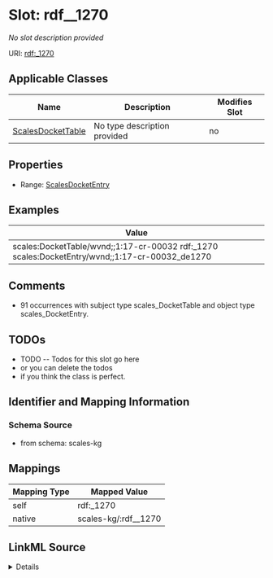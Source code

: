 

# Slot: rdf__1270


_No slot description provided_





URI: [rdf:_1270](http://www.w3.org/1999/02/22-rdf-syntax-ns#_1270)



<!-- no inheritance hierarchy -->





## Applicable Classes

| Name | Description | Modifies Slot |
| --- | --- | --- |
| [ScalesDocketTable](../classes/ScalesDocketTable.md) | No type description provided |  no  |







## Properties

* Range: [ScalesDocketEntry](../classes/ScalesDocketEntry.md)






## Examples

| Value |
| --- |
| scales:DocketTable/wvnd;;1:17-cr-00032 rdf:_1270 scales:DocketEntry/wvnd;;1:17-cr-00032_de1270 |

## Comments

* 91 occurrences with subject type scales_DocketTable and object type scales_DocketEntry.

## TODOs

* TODO -- Todos for this slot go here
* or you can delete the todos
* if you think the class is perfect.

## Identifier and Mapping Information







### Schema Source


* from schema: scales-kg




## Mappings

| Mapping Type | Mapped Value |
| ---  | ---  |
| self | rdf:_1270 |
| native | scales-kg/:rdf__1270 |




## LinkML Source

<details>
```yaml
name: rdf__1270
description: No slot description provided
todos:
- TODO -- Todos for this slot go here
- or you can delete the todos
- if you think the class is perfect.
comments:
- 91 occurrences with subject type scales_DocketTable and object type scales_DocketEntry.
examples:
- value: scales:DocketTable/wvnd;;1:17-cr-00032 rdf:_1270 scales:DocketEntry/wvnd;;1:17-cr-00032_de1270
from_schema: scales-kg
rank: 1000
slot_uri: rdf:_1270
alias: rdf__1270
domain_of:
- scales_DocketTable
range: scales_DocketEntry

```
</details>